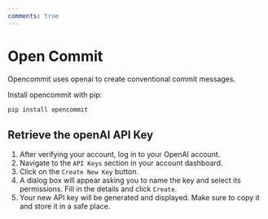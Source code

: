 ```yaml
---
comments: true
---
```

# Open Commit

Opencommit uses openai to create conventional commit messages.

Install opencommit with pip:

```bash
pip install opencommit
```

## Retrieve the openAI API Key

1. After verifying your account, log in to your OpenAI account.
2. Navigate to the `API Keys` section in your account dashboard.
3. Click on the `Create New Key` button.
4. A dialog box will appear asking you to name the key and select its permissions. Fill in the details and click `Create`.
5. Your new API key will be generated and displayed. Make sure to copy it and store it in a safe place.
